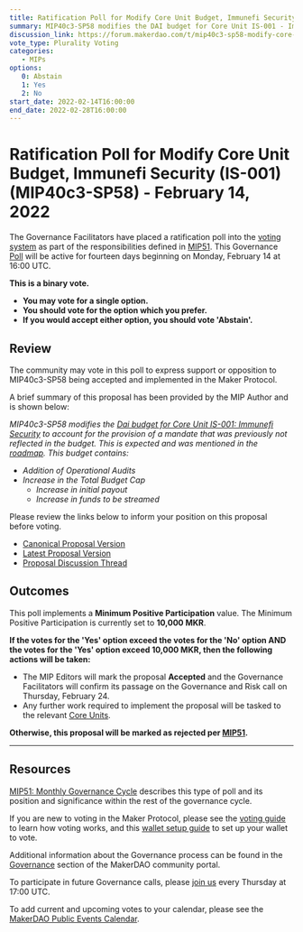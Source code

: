 ```yaml
---
title: Ratification Poll for Modify Core Unit Budget, Immunefi Security (IS-001) (MIP40c3-SP58) - February 14, 2022
summary: MIP40c3-SP58 modifies the DAI budget for Core Unit IS-001 - Immunefi Security, replacing MIP40c3-SP42.
discussion_link: https://forum.makerdao.com/t/mip40c3-sp58-modify-core-unit-budget-immunefi-security-core-unit-budget-is-001/12598
vote_type: Plurality Voting
categories:
   - MIPs
options:
   0: Abstain
   1: Yes
   2: No
start_date: 2022-02-14T16:00:00
end_date: 2022-02-28T16:00:00
---
```

# Ratification Poll for Modify Core Unit Budget, Immunefi Security (IS-001) (MIP40c3-SP58) - February 14, 2022

The Governance Facilitators have placed a ratification poll into the [voting system](https://vote.makerdao.com/polling) as part of the responsibilities defined in [MIP51](https://mips.makerdao.com/mips/details/MIP51). This Governance [Poll](https://community-development.makerdao.com/en/learn/governance/on-chain-gov) will be active for fourteen days beginning on Monday, February 14 at 16:00 UTC.

**This is a binary vote.** 
- **You may vote for a single option.** 
- **You should vote for the option which you prefer.**
- **If you would accept either option, you should vote 'Abstain'.**

## Review

The community may vote in this poll to express support or opposition to MIP40c3-SP58 being accepted and implemented in the Maker Protocol.

A brief summary of this proposal has been provided by the MIP Author and is shown below:

*MIP40c3-SP58 modifies the [Dai budget for Core Unit IS-001: Immunefi Security](https://mips.makerdao.com/mips/details/MIP40c3SP42) to account for the provision of a mandate that was previously not reflected in the budget. This is expected and was mentioned in the [roadmap](https://mips.makerdao.com/mips/details/MIP39c2SP24). This budget contains:*

- *Addition of Operational Audits*
- *Increase in the Total Budget Cap*
  - *Increase in initial payout*
  - *Increase in funds to be streamed*

Please review the links below to inform your position on this proposal before voting.
* [Canonical Proposal Version](https://github.com/makerdao/mips/blob/510c8b4cb6b53e047c460dc8b253e3b8e3d5c901/MIP40/MIP40c3-Subproposals/MIP40c3-SP58.md)
* [Latest Proposal Version](https://mips.makerdao.com/mips/details/MIP40c3SP58)
* [Proposal Discussion Thread](https://forum.makerdao.com/t/mip40c3-sp58-modify-core-unit-budget-immunefi-security-core-unit-budget-is-001/12598)

## Outcomes

This poll implements a **Minimum Positive Participation** value. The Minimum Positive Participation is currently set to **10,000 MKR**.

**If the votes for the 'Yes' option exceed the votes for the 'No' option AND the votes for the 'Yes' option exceed 10,000 MKR, then the following actions will be taken:**
* The MIP Editors will mark the proposal **Accepted** and the Governance Facilitators will confirm its passage on the Governance and Risk call on Thursday, February 24. 
* Any further work required to implement the proposal will be tasked to the relevant [Core Units](https://mips.makerdao.com/mips/details/MIP38#mip38c2-core-unit-state).

**Otherwise, this proposal will be marked as rejected per [MIP51](https://mips.makerdao.com/mips/details/MIP51#mip51c2-ratification-poll).**

---

## Resources

[MIP51: Monthly Governance Cycle](https://mips.makerdao.com/mips/details/MIP51) describes this type of poll and its position and significance within the rest of the governance cycle.

If you are new to voting in the Maker Protocol, please see the [voting guide](https://community-development.makerdao.com/en/learn/governance/how-voting-works/) to learn how voting works, and this [wallet setup guide](https://community-development.makerdao.com/en/learn/governance/voting-setup/) to set up your wallet to vote.

Additional information about the Governance process can be found in the [Governance](https://community-development.makerdao.com/en/learn/governance) section of the MakerDAO community portal.

To participate in future Governance calls, please [join us](https://github.com/makerdao/community/tree/master/governance/governance-and-risk-meetings) every Thursday at 17:00 UTC.

To add current and upcoming votes to your calendar, please see the [MakerDAO Public Events Calendar](https://calendar.google.com/calendar/embed?src=makerdao.com_3efhm2ghipksegl009ktniomdk%40group.calendar.google.com&ctz=UTC&mode=week&showCalendars=0&showPrint=0).
